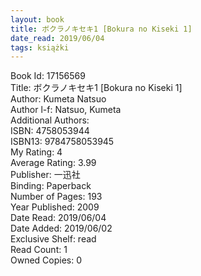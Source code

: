 ```yaml
---
layout: book
title: ボクラノキセキ1 [Bokura no Kiseki 1]
date_read: 2019/06/04
tags: książki
---
```


Book Id: 17156569<br />
Title: ボクラノキセキ1 [Bokura no Kiseki 1]<br />
Author: Kumeta Natsuo<br />
Author l-f: Natsuo, Kumeta<br />
Additional Authors: <br />
ISBN: 4758053944<br />
ISBN13: 9784758053945<br />
My Rating: 4<br />
Average Rating: 3.99<br />
Publisher: 一迅社<br />
Binding: Paperback<br />
Number of Pages: 193<br />
Year Published: 2009<br />
Date Read: 2019/06/04<br />
Date Added: 2019/06/02<br />
Exclusive Shelf: read<br />
Read Count: 1<br />
Owned Copies: 0<br />


